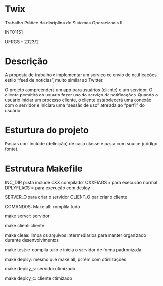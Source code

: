 # Twix

Trabalho Prático da disciplina de Sistemas Operacionais II

INF01151

UFRGS - 2023/2

# Descrição

A proposta de trabalho é implementar um serviço de envio de notificações estilo
“feed de notícias”, muito similar ao Twitter.

O projeto compreenderá um app para usuários (cliente) e um servidor.
O cliente permitirá ao usuário fazer uso do serviço de notificações.
Quando o usuário iniciar um processo cliente, o cliente estabelecerá uma conexão
com o servidor e iniciará uma “sessão de uso” atrelada ao “perfil” do usuário.


# Esturtura do projeto
Pastas com include (definição) de cada classe e pasta com source (código fonte).

# Estrutura Makefile
INC_DIR pasta include
CXX compilador
CXXFlAGS = para execução normal
DPLYFLAGS = para execução com deploy

SERVER_O para criar o servidor
CLIENT_O par criar o cliente

COMANDOS:
Make all: complila tudo

make server: servidor

make client: cliente

make clean: limpa os arquivos intermediarios para manter organizado durante desenvolvimentos

make test:re-compila tudo e inicia o servidor de forma padronizada

make deploy: mesmo que make all, porém com otimizações

make deploy_s: servidor otimizado

make deploy_c: cliente otimizado